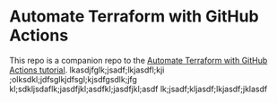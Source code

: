 # Automate Terraform with GitHub Actions

This repo is a companion repo to the [Automate Terraform with GitHub Actions tutorial](https://developer.hashicorp.com/terraform/tutorials/automation/github-actions).
lkasdjfglk;jsadf;lkjasdfl;kji
;olksdkl;jdfsglkjdfsgl;kjsdfgsdlk;jfg\
kl;sdkljsdaflk;jasdfjkl;asdfkl;jasdfjkl;asdf
lk;jsadf;kljasdf;lkjasdf;jklasdf